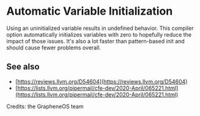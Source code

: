 # Automatic Variable Initialization

Using an uninitialized variable results in undefined behavior. This compiler
option automatically initializes variables with zero to hopefully reduce the
impact of those issues. It's also a lot faster than pattern-based init and
should cause fewer problems overall.

## See also

*   [https://reviews.llvm.org/D54604](https://reviews.llvm.org/D54604)
*   [https://lists.llvm.org/pipermail/cfe-dev/2020-April/065221.html](https://lists.llvm.org/pipermail/cfe-dev/2020-April/065221.html)

Credits: the GrapheneOS team
